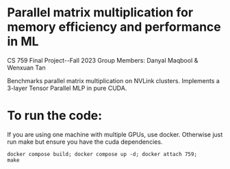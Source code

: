 # Parallel matrix multiplication for memory efficiency and performance in ML
CS 759 Final Project--Fall 2023 Group Members: Danyal Maqbool & Wenxuan Tan

Benchmarks parallel matrix multiplication on NVLink clusters.
Implements a 3-layer Tensor Parallel MLP in pure CUDA.
# To run the code:
If you are using one machine with multiple GPUs, use docker.
Otherwise just run make but ensure you have the cuda dependencies.
```
docker compose build; docker compose up -d; docker attach 759;
make
```
